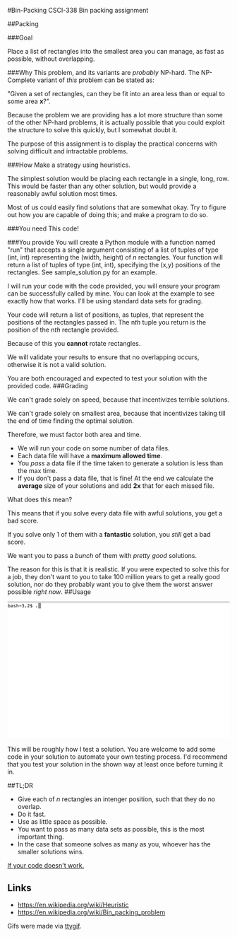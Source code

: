 #Bin-Packing
CSCI-338 Bin packing assignment

##Packing

###Goal 

Place a list of rectangles into the smallest area you can manage, as fast as possible, without overlapping. 

###Why
This problem, and its variants are *probably* NP-hard. The NP-Complete variant of *this* problem can be stated as:

"Given a set of rectangles, can they be fit into an area less than or equal to some area **x**?". 

Because the problem we are providing has a lot more structure than some of the other NP-hard problems, it is actually possible that you could exploit the structure to solve this quickly, but I somewhat doubt it. 

The purpose of this assignment is to display the practical concerns with solving difficult and intractable problems. 

###How
Make a strategy using heuristics. 

The simplest solution would be placing each rectangle in a single, long, row. This would be faster than any other solution, but would provide a reasonably awful solution most times. 

Most of us could easily find solutions that are somewhat okay. Try to figure out how *you* are capable of doing this; and make a program to do so.

###You need
This code!

###You provide
You will create a Python module with a function named "run" that accepts a single argument consisting of a list of tuples of type (int, int) representing the (width, height) of *n* rectangles. Your function will return a list of tuples of type (int, int), specifying the (x,y) positions of the rectangles. See sample_solution.py for an example.

I will run your code with the code provided, you will ensure your program can be successfully called by mine. You can look at the example to see exactly how that works. I'll be using standard data sets for grading.

Your code will return a list of positions, as tuples, that represent the positions of the rectangles passed in. The n*th* tuple you return is the position of the n*th* rectangle provided. 

Because of this you **cannot** rotate rectangles.

We will validate your results to ensure that no overlapping occurs, otherwise it is not a valid solution.

You are both encouraged and expected to test your solution with the provided code.
###Grading

We can't grade solely on speed, because that incentivizes terrible solutions.

We can't grade solely on smallest area, because that incentivizes taking till the end of time finding the optimal solution.

Therefore, we must factor both area and time.

* We will run your code on some number of data files.
* Each data file will have a **maximum allowed time**.
* You *pass* a data file if the time taken to generate a solution is less than the max time.
* If you don't pass a data file, that is fine! At the end we calculate the **average** size of your solutions and add **2x** that for each missed file. 

What does this mean?

This means that if you solve every data file with awful solutions, you get a bad score.

If you solve only 1 of them with a **fantastic** solution, you *still* get a bad score.

We want you to pass a *bunch* of them with *pretty good* solutions.

The reason for this is that it is realistic. If you were expected to solve this for a job, they don't want to you to take 100 million years to get a really good solution, nor do they probably want you to give them the worst answer possible *right now*.
##Usage

!["No joke this was easy to make. Check out the bottom of this to see the tool I used."](./images/full.gif)

This will be roughly how I test a solution.
You are welcome to add some code in your solution to automate your own testing process.
I'd recommend that you test your solution in the shown way at least once before turning it in.


##TL;DR

* Give each of *n* rectangles an intenger position, such that they do no overlap.
* Do it fast.
* Use as little space as possible. 
* You want to pass as many data sets as possible, this is the most important thing.
* In the case that someone solves as many as you, whoever has the smaller solutions wins. 

[If your code doesn't work.](https://www.youtube.com/watch?v=M5QGkOGZubQ)



## Links

* https://en.wikipedia.org/wiki/Heuristic
* https://en.wikipedia.org/wiki/Bin_packing_problem







Gifs were made via [ttygif](https://github.com/icholy/ttygif).

